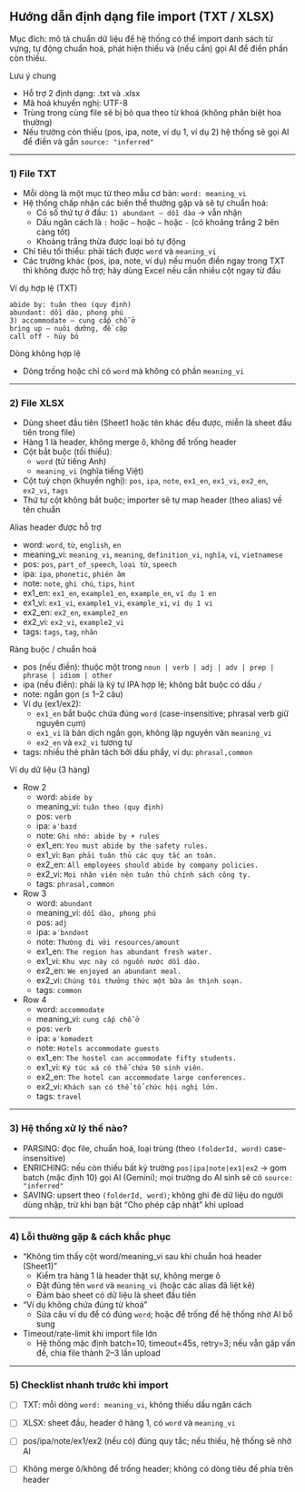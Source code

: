 ## Hướng dẫn định dạng file import (TXT / XLSX)

Mục đích: mô tả chuẩn dữ liệu để hệ thống có thể import danh sách từ vựng, tự động chuẩn hoá, phát hiện thiếu và (nếu cần) gọi AI để điền phần còn thiếu.

Lưu ý chung
- Hỗ trợ 2 định dạng: .txt và .xlsx
- Mã hoá khuyến nghị: UTF-8
- Trùng trong cùng file sẽ bị bỏ qua theo từ khoá (không phân biệt hoa thường)
- Nếu trường còn thiếu (pos, ipa, note, ví dụ 1, ví dụ 2) hệ thống sẽ gọi AI để điền và gắn `source: "inferred"`

---

### 1) File TXT
- Mỗi dòng là một mục từ theo mẫu cơ bản: `word: meaning_vi`
- Hệ thống chấp nhận các biến thể thường gặp và sẽ tự chuẩn hoá:
  - Có số thứ tự ở đầu: `1) abundant — dồi dào` → vẫn nhận
  - Dấu ngăn cách là `:` hoặc `–` hoặc `—` hoặc `-` (có khoảng trắng 2 bên càng tốt)
  - Khoảng trắng thừa được loại bỏ tự động
- Chỉ tiêu tối thiểu: phải tách được `word` và `meaning_vi`
- Các trường khác (pos, ipa, note, ví dụ) nếu muốn điền ngay trong TXT thì không được hỗ trợ; hãy dùng Excel nếu cần nhiều cột ngay từ đầu

Ví dụ hợp lệ (TXT)
```
abide by: tuân theo (quy định)
abundant: dồi dào, phong phú
3) accommodate – cung cấp chỗ ở
bring up — nuôi dưỡng, đề cập
call off - hủy bỏ
```

Dòng không hợp lệ
- Dòng trống hoặc chỉ có `word` mà không có phần `meaning_vi`

---

### 2) File XLSX
- Dùng sheet đầu tiên (Sheet1 hoặc tên khác đều được, miễn là sheet đầu tiên trong file)
- Hàng 1 là header, không merge ô, không để trống header
- Cột bắt buộc (tối thiểu):
  - `word` (từ tiếng Anh)
  - `meaning_vi` (nghĩa tiếng Việt)
- Cột tuỳ chọn (khuyến nghị): `pos`, `ipa`, `note`, `ex1_en`, `ex1_vi`, `ex2_en`, `ex2_vi`, `tags`
- Thứ tự cột không bắt buộc; importer sẽ tự map header (theo alias) về tên chuẩn

Alias header được hỗ trợ
- word: `word`, `từ`, `english`, `en`
- meaning_vi: `meaning_vi`, `meaning`, `definition_vi`, `nghĩa`, `vi`, `vietnamese`
- pos: `pos`, `part_of_speech`, `loại từ`, `speech`
- ipa: `ipa`, `phonetic`, `phiên âm`
- note: `note`, `ghi chú`, `tips`, `hint`
- ex1_en: `ex1_en`, `example1_en`, `example_en`, `ví dụ 1 en`
- ex1_vi: `ex1_vi`, `example1_vi`, `example_vi`, `ví dụ 1 vi`
- ex2_en: `ex2_en`, `example2_en`
- ex2_vi: `ex2_vi`, `example2_vi`
- tags: `tags`, `tag`, `nhãn`

Ràng buộc / chuẩn hoá
- pos (nếu điền): thuộc một trong `noun | verb | adj | adv | prep | phrase | idiom | other`
- ipa (nếu điền): phải là ký tự IPA hợp lệ; không bắt buộc có dấu `/`
- note: ngắn gọn (≤ 1–2 câu)
- Ví dụ (ex1/ex2):
  - `ex1_en` bắt buộc chứa đúng `word` (case-insensitive; phrasal verb giữ nguyên cụm)
  - `ex1_vi` là bản dịch ngắn gọn, không lặp nguyên văn `meaning_vi`
  - `ex2_en` và `ex2_vi` tương tự
- tags: nhiều thẻ phân tách bởi dấu phẩy, ví dụ: `phrasal,common`

Ví dụ dữ liệu (3 hàng)
- Row 2
  - word: `abide by`
  - meaning_vi: `tuân theo (quy định)`
  - pos: `verb`
  - ipa: `əˈbaɪd`
  - note: `Ghi nhớ: abide by + rules`
  - ex1_en: `You must abide by the safety rules.`
  - ex1_vi: `Bạn phải tuân thủ các quy tắc an toàn.`
  - ex2_en: `All employees should abide by company policies.`
  - ex2_vi: `Mọi nhân viên nên tuân thủ chính sách công ty.`
  - tags: `phrasal,common`
- Row 3
  - word: `abundant`
  - meaning_vi: `dồi dào, phong phú`
  - pos: `adj`
  - ipa: `əˈbʌndənt`
  - note: `Thường đi với resources/amount`
  - ex1_en: `The region has abundant fresh water.`
  - ex1_vi: `Khu vực này có nguồn nước dồi dào.`
  - ex2_en: `We enjoyed an abundant meal.`
  - ex2_vi: `Chúng tôi thưởng thức một bữa ăn thịnh soạn.`
  - tags: `common`
- Row 4
  - word: `accommodate`
  - meaning_vi: `cung cấp chỗ ở`
  - pos: `verb`
  - ipa: `əˈkɒmədeɪt`
  - note: `Hotels accommodate guests`
  - ex1_en: `The hostel can accommodate fifty students.`
  - ex1_vi: `Ký túc xá có thể chứa 50 sinh viên.`
  - ex2_en: `The hotel can accommodate large conferences.`
  - ex2_vi: `Khách sạn có thể tổ chức hội nghị lớn.`
  - tags: `travel`

---

### 3) Hệ thống xử lý thế nào?
- PARSING: đọc file, chuẩn hoá, loại trùng (theo `(folderId, word)` case-insensitive)
- ENRICHING: nếu còn thiếu bất kỳ trường `pos|ipa|note|ex1|ex2` → gom batch (mặc định 10) gọi AI (Gemini); mọi trường do AI sinh sẽ có `source: "inferred"`
- SAVING: upsert theo `(folderId, word)`; không ghi đè dữ liệu do người dùng nhập, trừ khi bạn bật “Cho phép cập nhật” khi upload

---

### 4) Lỗi thường gặp & cách khắc phục
- “Không tìm thấy cột word/meaning_vi sau khi chuẩn hoá header (Sheet1)”
  - Kiểm tra hàng 1 là header thật sự, không merge ô
  - Đặt đúng tên `word` và `meaning_vi` (hoặc các alias đã liệt kê)
  - Đảm bảo sheet có dữ liệu là sheet đầu tiên
- “Ví dụ không chứa đúng từ khoá”
  - Sửa câu ví dụ để có đúng `word`; hoặc để trống để hệ thống nhờ AI bổ sung
- Timeout/rate-limit khi import file lớn
  - Hệ thống mặc định batch=10, timeout=45s, retry=3; nếu vẫn gặp vấn đề, chia file thành 2–3 lần upload

---

### 5) Checklist nhanh trước khi import
- [ ] TXT: mỗi dòng `word: meaning_vi`, không thiếu dấu ngăn cách
- [ ] XLSX: sheet đầu, header ở hàng 1, có `word` và `meaning_vi`
- [ ] pos/ipa/note/ex1/ex2 (nếu có) đúng quy tắc; nếu thiếu, hệ thống sẽ nhờ AI
- [ ] Không merge ô/không để trống header; không có dòng tiêu đề phía trên header

